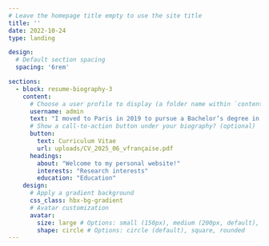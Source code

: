 ```yaml
---
# Leave the homepage title empty to use the site title
title: ''
date: 2022-10-24
type: landing

design:
  # Default section spacing
  spacing: '6rem'

sections:
  - block: resume-biography-3
    content:
      # Choose a user profile to display (a folder name within `content/authors/`)
      username: admin
      text: "I moved to Paris in 2019 to pursue a Bachelor’s degree in Economics at University Paris 1 Panthéon-Sorbonne. In my third year, introductory courses in development economics and econometrics were decisive. They inspired me to build my academic path at the intersection of these fields and led to my first applied research project: The Impact of Climate Change on Migration Flows. I then joined the Master’s program in Development Economics at Paris 1, where I strengthened my theoretical and econometric foundations. This program also gave me hands-on experience with impact evaluation methods through two dissertations, including Debt and Growth: Evidence from Firm-Level Data, supervised by Marin Ferry."
      # Show a call-to-action button under your biography? (optional)
      button:
        text: Curriculum Vitae
        url: uploads/CV_2025_06_vfrançaise.pdf
      headings:
        about: "Welcome to my personal website!"
        interests: "Research interests"
        education: "Education"
    design:
      # Apply a gradient background
      css_class: hbx-bg-gradient
      # Avatar customization
      avatar:
        size: large # Options: small (150px), medium (200px, default), large (320px), xl (400px), xxl (500px)
        shape: circle # Options: circle (default), square, rounded
---
```

